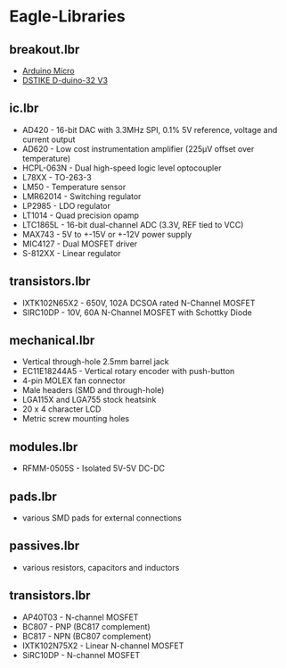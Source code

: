 # Eagle-Libraries

## breakout.lbr

* [Arduino Micro](https://store.arduino.cc/arduino-micro)
* [DSTIKE D-duino-32 V3](https://www.tindie.com/products/lspoplove/dstike-d-duino-32-v3/)

## ic.lbr

* AD420 - 16-bit DAC with 3.3MHz SPI, 0.1% 5V reference, voltage and current output
* AD620 - Low cost instrumentation amplifier (225µV offset over temperature)
* HCPL-063N - Dual high-speed logic level optocoupler
* L78XX - TO-263-3
* LM50 - Temperature sensor
* LMR62014 - Switching regulator
* LP2985 - LDO regulator
* LT1014 - Quad precision opamp
* LTC1865L - 16-bit dual-channel ADC (3.3V, REF tied to VCC)
* MAX743 - 5V to +-15V or +-12V power supply
* MIC4127 - Dual MOSFET driver
* S-812XX - Linear regulator

## transistors.lbr

* IXTK102N65X2 - 650V, 102A DCSOA rated N-Channel MOSFET
* SIRC10DP - 10V, 60A N-Channel MOSFET with Schottky Diode

## mechanical.lbr

* Vertical through-hole 2.5mm barrel jack
* EC11E18244A5 - Vertical rotary encoder with push-button
* 4-pin MOLEX fan connector
* Male headers (SMD and through-hole)
* LGA115X and LGA755 stock heatsink
* 20 x 4 character LCD
* Metric screw mounting holes

## modules.lbr

* RFMM-0505S - Isolated 5V-5V DC-DC

## pads.lbr

* various SMD pads for external connections

## passives.lbr

* various resistors, capacitors and inductors

## transistors.lbr

* AP40T03 - N-channel MOSFET
* BC807 - PNP (BC817 complement)
* BC817 - NPN (BC807 complement)
* IXTK102N75X2 - Linear N-channel MOSFET
* SiRC10DP - N-channel MOSFET
